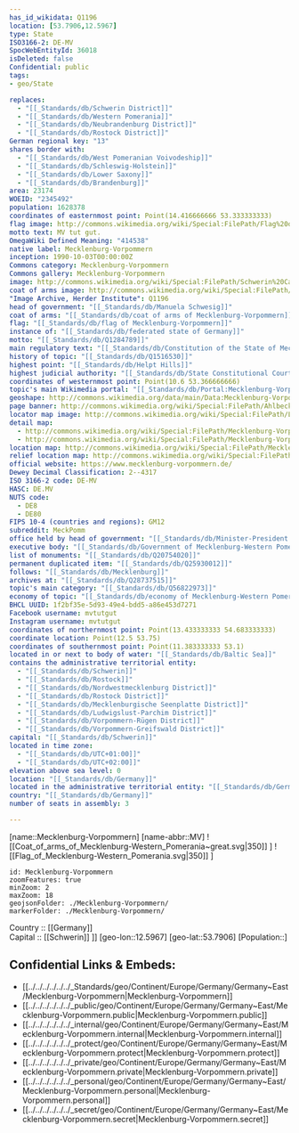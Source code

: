 ```yaml
---
has_id_wikidata: Q1196
location: [53.7906,12.5967] 
type: State
ISO3166-2: DE-MV
SpocWebEntityId: 36018
isDeleted: false
Confidential: public
tags:
- geo/State

replaces:
  - "[[_Standards/db/Schwerin District]]"
  - "[[_Standards/db/Western Pomerania]]"
  - "[[_Standards/db/Neubrandenburg District]]"
  - "[[_Standards/db/Rostock District]]"
German regional key: "13"
shares border with:
  - "[[_Standards/db/West Pomeranian Voivodeship]]"
  - "[[_Standards/db/Schleswig-Holstein]]"
  - "[[_Standards/db/Lower Saxony]]"
  - "[[_Standards/db/Brandenburg]]"
area: 23174
WOEID: "2345492"
population: 1628378
coordinates of easternmost point: Point(14.416666666 53.333333333)
flag image: http://commons.wikimedia.org/wiki/Special:FilePath/Flag%20of%20Mecklenburg-Western%20Pomerania.svg
motto text: MV tut gut.
OmegaWiki Defined Meaning: "414538"
native label: Mecklenburg-Vorpommern
inception: 1990-10-03T00:00:00Z
Commons category: Mecklenburg-Vorpommern
Commons gallery: Mecklenburg-Vorpommern
image: http://commons.wikimedia.org/wiki/Special:FilePath/Schwerin%20Castle%20Aerial%20View%20Island%20Luftbild%20Schweriner%20Schloss%20Insel%20See.jpg
coat of arms image: http://commons.wikimedia.org/wiki/Special:FilePath/Coat%20of%20arms%20of%20Mecklenburg-Western%20Pomerania%20%28great%29.svg
"Image Archive, Herder Institute": Q1196
head of government: "[[_Standards/db/Manuela Schwesig]]"
coat of arms: "[[_Standards/db/coat of arms of Mecklenburg-Vorpommern]]"
flag: "[[_Standards/db/flag of Mecklenburg-Vorpommern]]"
instance of: "[[_Standards/db/federated state of Germany]]"
motto: "[[_Standards/db/Q1284789]]"
main regulatory text: "[[_Standards/db/Constitution of the State of Mecklenburg-Vorpommern]]"
history of topic: "[[_Standards/db/Q1516530]]"
highest point: "[[_Standards/db/Helpt Hills]]"
highest judicial authority: "[[_Standards/db/State Constitutional Court of Mecklenburg-Vorpommern]]"
coordinates of westernmost point: Point(10.6 53.366666666)
topic's main Wikimedia portal: "[[_Standards/db/Portal:Mecklenburg-Vorpommern]]"
geoshape: http://commons.wikimedia.org/data/main/Data:Mecklenburg-Vorpommern.map
page banner: http://commons.wikimedia.org/wiki/Special:FilePath/Ahlbeck%20banner%20Strand%20Seebruecke.jpg
locator map image: http://commons.wikimedia.org/wiki/Special:FilePath/Locator%20map%20Mecklenburg-Vorpommern%20in%20Germany.svg
detail map:
  - http://commons.wikimedia.org/wiki/Special:FilePath/Mecklenburg-Vorpommern.gif
  - http://commons.wikimedia.org/wiki/Special:FilePath/Mecklenburg-Vorpommern%2C%20administrative%20divisions%20-%20de%20-%20colored.svg
location map: http://commons.wikimedia.org/wiki/Special:FilePath/Mecklenburg-Vorpommern%20location%20map.svg
relief location map: http://commons.wikimedia.org/wiki/Special:FilePath/Mecklenburg-Vorpommern%20relief%20location%20map.jpg
official website: https://www.mecklenburg-vorpommern.de/
Dewey Decimal Classification: 2--4317
ISO 3166-2 code: DE-MV
HASC: DE.MV
NUTS code:
  - DE8
  - DE80
FIPS 10-4 (countries and regions): GM12
subreddit: MeckPomm
office held by head of government: "[[_Standards/db/Minister-President of Mecklenburg-Vorpommern]]"
executive body: "[[_Standards/db/Government of Mecklenburg-Western Pomerania]]"
list of monuments: "[[_Standards/db/Q20754020]]"
permanent duplicated item: "[[_Standards/db/Q25930012]]"
follows: "[[_Standards/db/Mecklenburg]]"
archives at: "[[_Standards/db/Q28737515]]"
topic's main category: "[[_Standards/db/Q56822973]]"
economy of topic: "[[_Standards/db/economy of Mecklenburg-Western Pomerania]]"
BHCL UUID: 1f2bf35e-5d93-49e4-bdd5-a86e453d7271
Facebook username: mvtutgut
Instagram username: mvtutgut
coordinates of northernmost point: Point(13.433333333 54.683333333)
coordinate location: Point(12.5 53.75)
coordinates of southernmost point: Point(11.383333333 53.1)
located in or next to body of water: "[[_Standards/db/Baltic Sea]]"
contains the administrative territorial entity:
  - "[[_Standards/db/Schwerin]]"
  - "[[_Standards/db/Rostock]]"
  - "[[_Standards/db/Nordwestmecklenburg District]]"
  - "[[_Standards/db/Rostock District]]"
  - "[[_Standards/db/Mecklenburgische Seenplatte District]]"
  - "[[_Standards/db/Ludwigslust-Parchim District]]"
  - "[[_Standards/db/Vorpommern-Rügen District]]"
  - "[[_Standards/db/Vorpommern-Greifswald District]]"
capital: "[[_Standards/db/Schwerin]]"
located in time zone:
  - "[[_Standards/db/UTC+01:00]]"
  - "[[_Standards/db/UTC+02:00]]"
elevation above sea level: 0
location: "[[_Standards/db/Germany]]"
located in the administrative territorial entity: "[[_Standards/db/Germany]]"
country: "[[_Standards/db/Germany]]"
number of seats in assembly: 3

---
```


[name::Mecklenburg-Vorpommern] 
[name-abbr::MV] 
![[Coat_of_arms_of_Mecklenburg-Western_Pomerania~great.svg|350]] ] 
![[Flag_of_Mecklenburg-Western_Pomerania.svg|350]] ] 

```leaflet
id: Mecklenburg-Vorpommern
zoomFeatures: true 
minZoom: 2 
maxZoom: 18
geojsonFolder: ./Mecklenburg-Vorpommern/
markerFolder: ./Mecklenburg-Vorpommern/
```

Country :: [[Germany]]  
Capital :: [[Schwerin]] ]] 
[geo-lon::12.5967] 
[geo-lat::53.7906] 
[Population::] 



## Confidential Links & Embeds: 
- [[../../../../../../_Standards/geo/Continent/Europe/Germany/Germany~East/Mecklenburg-Vorpommern|Mecklenburg-Vorpommern]] 
- [[../../../../../../_public/geo/Continent/Europe/Germany/Germany~East/Mecklenburg-Vorpommern.public|Mecklenburg-Vorpommern.public]] 
- [[../../../../../../_internal/geo/Continent/Europe/Germany/Germany~East/Mecklenburg-Vorpommern.internal|Mecklenburg-Vorpommern.internal]] 
- [[../../../../../../_protect/geo/Continent/Europe/Germany/Germany~East/Mecklenburg-Vorpommern.protect|Mecklenburg-Vorpommern.protect]] 
- [[../../../../../../_private/geo/Continent/Europe/Germany/Germany~East/Mecklenburg-Vorpommern.private|Mecklenburg-Vorpommern.private]] 
- [[../../../../../../_personal/geo/Continent/Europe/Germany/Germany~East/Mecklenburg-Vorpommern.personal|Mecklenburg-Vorpommern.personal]] 
- [[../../../../../../_secret/geo/Continent/Europe/Germany/Germany~East/Mecklenburg-Vorpommern.secret|Mecklenburg-Vorpommern.secret]] 
